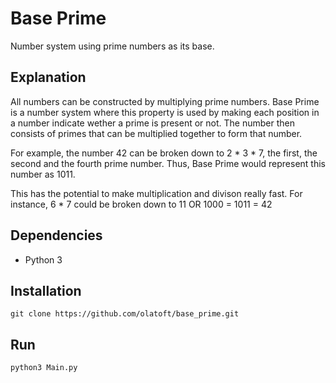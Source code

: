 # Base Prime

Number system using prime numbers as its base.

## Explanation

All numbers can be constructed by multiplying prime numbers. Base Prime is a number system where this property is used by making each position in a number indicate wether a prime is present or not. The number then consists of primes that can be multiplied together to form that number.

For example, the number 42 can be broken down to 2 * 3 * 7, the first, the second and the fourth prime number. Thus, Base Prime would represent this number as 1011.

This has the potential to make multiplication and divison really fast. For instance, 6 * 7 could be broken down to 11 OR 1000 = 1011 = 42

## Dependencies
  * Python 3

## Installation
```
git clone https://github.com/olatoft/base_prime.git
```

## Run
```
python3 Main.py
```
